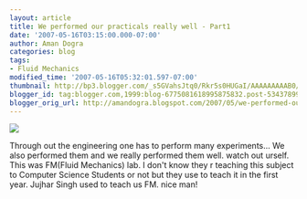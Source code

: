 ```yaml
---
layout: article
title: We performed our practicals really well - Part1
date: '2007-05-16T03:15:00.000-07:00'
author: Aman Dogra
categories: blog
tags:
- Fluid Mechanics
modified_time: '2007-05-16T05:32:01.597-07:00'
thumbnail: http://bp3.blogger.com/_s5GVahsJtq0/Rkr5s0HUGaI/AAAAAAAAAB0/Gd1yxDn-UKQ/s72-c/Practicals01.jpg
blogger_id: tag:blogger.com,1999:blog-6775081618995875832.post-5343789970364144815
blogger_orig_url: http://amandogra.blogspot.com/2007/05/we-performed-our-practicals-really-well.html
---
```


[![](http://bp3.blogger.com/_s5GVahsJtq0/Rkr5s0HUGaI/AAAAAAAAAB0/Gd1yxDn-UKQ/s320/Practicals01.jpg)](http://bp3.blogger.com/_s5GVahsJtq0/Rkr5s0HUGaI/AAAAAAAAAB0/Gd1yxDn-UKQ/s1600-h/Practicals01.jpg)

Through out the engineering one has to perform many experiments... We
also performed them and we really performed them well. watch out urself.
This was FM(Fluid Mechanics) lab. I don't know they r teaching this
subject to Computer Science Students or not but they use to teach it in
the first year. Jujhar Singh used to teach us FM. nice man!
